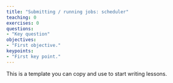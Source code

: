 ```yaml
---
title: "Submitting / running jobs: scheduler"
teaching: 0
exercises: 0
questions:
- "Key question"
objectives:
- "First objective."
keypoints:
- "First key point."
---
```


This is a template you can copy and use to start writing lessons.
